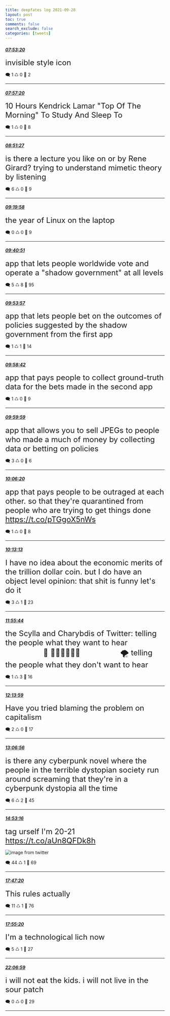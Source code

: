 ```yaml
---
title: deepfates log 2021-09-28
layout: post
toc: true
comments: false
search_exclude: false
categories: [tweets]
---
```



#### <a href = "https://twitter.com/deepfates/status/1442849909841989654">*07:53:20*</a>

<font size="5">invisible style icon</font>



🗨️ 1 ♺ 0 🤍  2   

---
    
#### <a href = "https://twitter.com/deepfates/status/1442850919369121797">*07:57:20*</a>

<font size="5">10 Hours Kendrick Lamar "Top Of The Morning" To Study And Sleep To</font>



🗨️ 1 ♺ 0 🤍  8   

---
    
#### <a href = "https://twitter.com/deepfates/status/1442864535514193923">*08:51:27*</a>

<font size="5">is there a lecture you like on or by Rene Girard?   trying to understand mimetic theory by listening</font>



🗨️ 6 ♺ 0 🤍  9   

---
    
#### <a href = "https://twitter.com/deepfates/status/1442871714120093707">*09:19:58*</a>

<font size="5">the year of Linux on the laptop</font>



🗨️ 0 ♺ 0 🤍  9   

---
    
#### <a href = "https://twitter.com/deepfates/status/1442876970266673154">*09:40:51*</a>

<font size="5">app that lets people worldwide vote and operate a "shadow government" at all levels</font>



🗨️ 5 ♺ 8 🤍  95   

---
    
#### <a href = "https://twitter.com/deepfates/status/1442880267442548737">*09:53:57*</a>

<font size="5">app that lets people bet on the outcomes of policies suggested by the shadow government from the first app</font>



🗨️ 1 ♺ 1 🤍  14   

---
    
#### <a href = "https://twitter.com/deepfates/status/1442881461191798785">*09:58:42*</a>

<font size="5">app that pays people to collect ground-truth data for the bets made in the second app</font>



🗨️ 1 ♺ 0 🤍  9   

---
    
#### <a href = "https://twitter.com/deepfates/status/1442881782446125056">*09:59:59*</a>

<font size="5">app that allows you to sell JPEGs to people who made a much of money by collecting data or betting on policies</font>



🗨️ 3 ♺ 0 🤍  6   

---
    
#### <a href = "https://twitter.com/deepfates/status/1442883383504240642">*10:06:20*</a>

<font size="5">app that pays people to be outraged at each other. so that they're quarantined from people who are trying to get things done   https://t.co/pTGgoX5nWs</font>



🗨️ 1 ♺ 0 🤍  8   

---
    
#### <a href = "https://twitter.com/deepfates/status/1442885115734999042">*10:13:13*</a>

<font size="5">I have no idea about the economic merits of the trillion dollar coin. but I do have an object level opinion: that shit is funny let's do it</font>



🗨️ 3 ♺ 1 🤍  23   

---
    
#### <a href = "https://twitter.com/deepfates/status/1442910913296691201">*11:55:44*</a>

<font size="5">the Scylla and Charybdis of Twitter:   telling the people what they want to hear      🐍 🌊🌊🚣🌊🌊🌊      🌪️ telling the people what they don't want to hear</font>



🗨️ 1 ♺ 3 🤍  16   

---
    
#### <a href = "https://twitter.com/deepfates/status/1442915505958842368">*12:13:59*</a>

<font size="5">Have you tried blaming the problem on capitalism</font>



🗨️ 2 ♺ 0 🤍  17   

---
    
#### <a href = "https://twitter.com/deepfates/status/1442928833871634432">*13:06:56*</a>

<font size="5">is there any cyberpunk novel where the people in the terrible dystopian society run around screaming that they're in a cyberpunk dystopia all the time</font>



🗨️ 6 ♺ 2 🤍  45   

---
    
#### <a href = "https://twitter.com/deepfates/status/1442955592390250496">*14:53:16*</a>

<font size="5">tag urself I'm 20-21  https://t.co/aUn8QFDk8h</font>

![image from twitter](/images/from_twitter/FAZodumUUAED5bt.jpg)


🗨️ 44 ♺ 1 🤍  69   

---
    
#### <a href = "https://twitter.com/deepfates/status/1442999396384260097">*17:47:20*</a>

<font size="5">This rules actually</font>



🗨️ 11 ♺ 1 🤍  76   

---
    
#### <a href = "https://twitter.com/deepfates/status/1443001411105665025">*17:55:20*</a>

<font size="5">I'm a technological lich now</font>



🗨️ 5 ♺ 1 🤍  27   

---
    
#### <a href = "https://twitter.com/deepfates/status/1443064740935348232">*22:06:59*</a>

<font size="5">i will not eat the kids. i will not live in the sour patch</font>



🗨️ 0 ♺ 0 🤍  29   

---
    
            
